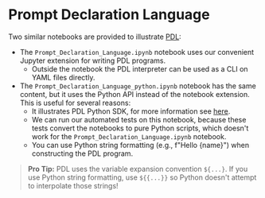 # Prompt Declaration Language

Two similar notebooks are provided to illustrate [PDL](https://github.com/IBM/prompt-declaration-language):

* The `Prompt_Declaration_Language.ipynb` notebook uses our convenient Jupyter extension for writing PDL programs.
  * Outside the notebook the PDL interpreter can be used as a CLI on YAML files directly.
* The `Prompt_Declaration_Language_python.ipynb` notebook has the same content, but it uses the Python API instead of the notebook extension. This is useful for several reasons:
  * It illustrates PDL Python SDK, for more information see [here](https://github.com/IBM/prompt-declaration-language).
  * We can run our automated tests on this notebook, because these tests convert the notebooks to pure Python scripts, which doesn't work for the `Prompt_Declaration_Language.ipynb` notebook.
  * You can use Python string formatting (e.g., f"Hello {name}") when constructing the PDL program.

> **Pro Tip:** PDL uses the variable expansion convention `${...}`. If you use Python string formatting, use `${{...}}` so Python doesn't attempt to interpolate those strings!
